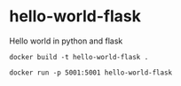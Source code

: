 # hello-world-flask
 Hello world in python and flask


`docker build -t hello-world-flask .`

`docker run -p 5001:5001 hello-world-flask`
